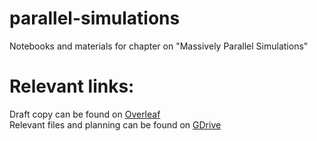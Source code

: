 # parallel-simulations
Notebooks and materials for chapter on "Massively Parallel Simulations"

# Relevant links:
Draft copy can be found on [Overleaf](https://www.overleaf.com/project/662fc4d1620b06fae4cc81a4)\
Relevant files and planning can be found on [GDrive](https://drive.google.com/drive/folders/1LHCwfpYBJfivu8bDqTK2ImW-cKH92-oa?usp=drive_link)

